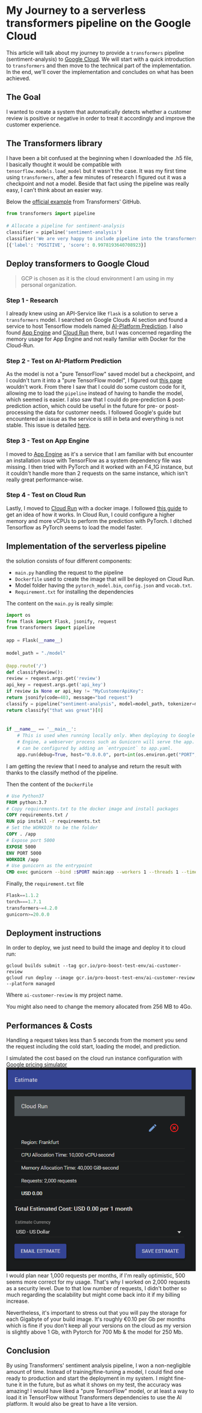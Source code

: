 # My Journey to a serverless transformers pipeline on the Google Cloud

This article will talk about my journey to provide a `transformers` pipeline (sentiment-analysis) to [Google Cloud](https://cloud.google.com). We will start with a quick introduction to `transformers` and then move to the technical part of the implementation. In the end, we'll cover the implementation and concludes on what has been achieved.

## The Goal
I wanted to create a system that automatically detects whether a customer review is positive or negative in order to treat it accordingly and improve the customer experience.

## The Transformers library
I have been a bit confused at the beginning when I downloaded the .h5 file, I basically thought it would be compatible with `tensorflow.models.load_model` but it wasn't the case. It was my first time using `transformers`, after a few minutes of research I figured out it was a checkpoint and not a model.
Beside that fact using the pipeline was really easy, I can't think about an easier way.

Below the [official example](https://github.com/huggingface/transformers#quick-tour) from Transformers' GitHub.

```python
from transformers import pipeline

# Allocate a pipeline for sentiment-analysis
classifier = pipeline('sentiment-analysis')
classifier('We are very happy to include pipeline into the transformers repository.')
[{'label': 'POSITIVE', 'score': 0.9978193640708923}]
```


## Deploy transformers to Google Cloud
> GCP is chosen as it is the cloud environment I am using in my personal organization.

### Step 1 - Research
I already knew using an API-Service like `flask` is a solution to serve a `transformers` model. I searched on Google Clouds AI section and found a service to host Tensorflow models named [AI-Platform Prediction](https://cloud.google.com/ai-platform/prediction/docs). I also found [App Engine](https://cloud.google.com/appengine) and [Cloud Run](https://cloud.google.com/run) there, but I was concerned regarding the memory usage for App Engine and not really familiar with Docker for the Cloud-Run.

### Step 2 - Test on AI-Platform Prediction

As the model is not a "pure TensorFlow" saved model but a checkpoint, and I couldn't turn it into a "pure TensorFlow model", I figured out [this page](https://cloud.google.com/ai-platform/prediction/docs/deploying-models) wouldn't work.
From there I saw that I could do some custom code for it, allowing me to load the `pipeline` instead of having to handle the model, which seemed is easier. I also saw that I could do pre-prediction & post-prediction action, which could be useful in the future for pre- or post-processing the data for customer needs.
I followed Google's guide but encountered an issue as the service is still in beta and everything is not stable. This issue is detailed [here](https://github.com/huggingface/transformers/issues/9926).


### Step 3 - Test on App Engine

I moved to [App Engine](https://cloud.google.com/appengine) as it's a service that I am familiar with but encounter an installation issue with TensorFlow as a system dependency file was missing. I then tried with PyTorch and it worked with an F4_1G instance, but it couldn't handle more than 2 requests on the same instance, which isn't really great performance-wise.

### Step 4 - Test on Cloud Run

Lastly, I moved to [Cloud Run](https://cloud.google.com/run) with a docker image. I followed [this guide](https://cloud.google.com/run/docs/quickstarts/build-and-deploy#python) to get an idea of how it works. In Cloud Run, I could configure a higher memory and more vCPUs to perform the prediction with PyTorch. I ditched Tensorflow as PyTorch seems to load the model faster.


## Implementation of the serverless pipeline

the solution consists of four different components: 
- `main.py` handling the request to the pipeline
- `Dockerfile` used to create the image that will be deployed on Cloud Run.
- Model folder having the `pytorch_model.bin`, `config.json` and `vocab.txt`.
- `Requirement.txt` for installing the dependencies

The content on the `main.py` is really simple:
```python
import os
from flask import Flask, jsonify, request
from transformers import pipeline

app = Flask(__name__)

model_path = "./model"

@app.route('/')
def classifyReview():
review = request.args.get('review')
api_key = request.args.get('api_key')
if review is None or api_key != "MyCustomerApiKey":
return jsonify(code=403, message="bad request")
classify = pipeline("sentiment-analysis", model=model_path, tokenizer=model_path)
return classify("that was great")[0]


if __name__ == '__main__':
    # This is used when running locally only. When deploying to Google App
    # Engine, a webserver process such as Gunicorn will serve the app. This
    # can be configured by adding an `entrypoint` to app.yaml.
    app.run(debug=True, host="0.0.0.0", port=int(os.environ.get("PORT", 8080)))
```

I am getting the review that I need to analyse and return the result with thanks to the classify method of the pipeline.

Then the content of the `DockerFile`
```dockerfile
# Use Python37
FROM python:3.7
# Copy requirements.txt to the docker image and install packages
COPY requirements.txt /
RUN pip install -r requirements.txt
# Set the WORKDIR to be the folder
COPY . /app
# Expose port 5000
EXPOSE 5000
ENV PORT 5000
WORKDIR /app
# Use gunicorn as the entrypoint
CMD exec gunicorn --bind :$PORT main:app --workers 1 --threads 1 --timeout 0
```

Finally, the `requirement.txt` file
```python
Flask==1.1.2
torch===1.7.1
transformers~=4.2.0
gunicorn>=20.0.0
```


## Deployment instructions

In order to deploy, we just need to build the image and deploy it to cloud run:

```shell
gcloud builds submit --tag gcr.io/pro-boost-test-env/ai-customer-review
gcloud run deploy --image gcr.io/pro-boost-test-env/ai-customer-review --platform managed
```

Where `ai-customer-review` is my project name.

You might also need to change the memory allocated from 256 MB to 4Go.


## Performances & Costs

Handling a request takes less than 5 seconds from the moment you send the request including the cold start, loading the model, and prediction.

I simulated the cost based on the cloud run instance configuration with [Google pricing simulator](https://cloud.google.com/products/calculator#id=cd314cba-1d9a-4bc6-a7c0-740bbf6c8a78)
![Estimate of the monthly cost](./assets/14_how_to_deploy_a_pipeline_to_google_clouds/Estimate_of_the_monthly_cost.png)
I would plan near 1,000 requests per months, if I'm really optimistic, 500 seems more correct for my usage. That's why I worked on 2,000 requests as a security level.
Due to that low number of requests, I didn't bother so much regarding the scalability but might come back into it if my billing increase.

Nevertheless, it's important to stress out that you will pay the storage for each Gigabyte of your build image. It's roughly €0.10 per Gb per months which is fine if you don't keep all your versions on the cloud as my version is slightly above 1 Gb, with Pytorch for 700 Mb & the model for 250 Mb.


## Conclusion

By using Transformers' sentiment analysis pipeline, I won a non-negligible amount of time. Instead of training/fine-tuning a model, I could find one ready to production and start the deployment in my system. I might fine-tune it in the future, but as what it shows on my test, the accuracy was amazing!
I would have liked a "pure TensorFlow" model, or at least a way to load it in TensorFlow without Transformers dependencies to use the AI platform. It would also be great to have a lite version.
